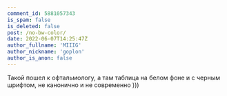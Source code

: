 ```yaml
---
comment_id: 5881057343
is_spam: false
is_deleted: false
post: /no-bw-color/
date: 2022-06-07T14:25:47Z
author_fullname: 'MIIIG'
author_nickname: 'goplon'
author_is_anon: false
---
```


<p>Такой пошел к офтальмологу, а там таблица на белом фоне и с черным шрифтом, не канонично и не современно )))</p>
